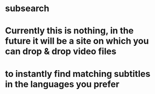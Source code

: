 # subsearch
# Currently this is nothing, in the future it will be a site on which you can drop & drop video files
# to instantly find matching subtitles in the languages you prefer